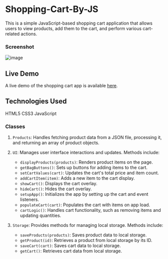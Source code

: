 # Shopping-Cart-By-JS

This is a simple JavaScript-based shopping cart application that allows users to view products, add them to the cart, and perform various cart-related actions.

### Screenshot
![image](https://github.com/chanatinart02/Shopping-Cart-By-JS/assets/125489141/502c6c6d-2844-498b-a1e7-b5022a22daf8)


## Live Demo

A live demo of the shopping cart app is available [here](https://chanatinart02.github.io/Shopping-Cart-By-JS/).

## Technologies Used
HTML5
CSS3
JavaScript

### Classes

1. `Products`: Handles fetching product data from a JSON file, processing it, and returning an array of product objects.

2. `UI`: Manages user interface interactions and updates. Methods include:
   - `displayProducts(products)`: Renders product items on the page.
   - `getBagButtons()`: Sets up buttons for adding items to the cart.
   - `setCartValues(cart)`: Updates the cart's total price and item count.
   - `addCartItem(item)`: Adds a new item to the cart display.
   - `showCart()`: Displays the cart overlay.
   - `hideCart()`: Hides the cart overlay.
   - `setupApp()`: Initializes the app by setting up the cart and event listeners.
   - `populateCart(cart)`: Populates the cart with items on app load.
   - `cartLogic()`: Handles cart functionality, such as removing items and updating quantities.

3. `Storage`: Provides methods for managing local storage. Methods include:
   - `saveProducts(products)`: Saves product data to local storage.
   - `getProduct(id)`: Retrieves a product from local storage by its ID.
   - `saveCart(cart)`: Saves cart data to local storage.
   - `getCart()`: Retrieves cart data from local storage.
